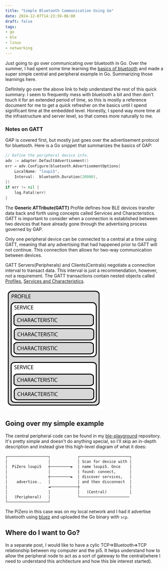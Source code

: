 ```yaml
---
title: "Simple Bluetooth Communication Using Go"
date: 2024-12-07T14:23:59-06:00
draft: false
tags:
- go
- ble
- linux
- networking
---
```


Just going to go over communicating over bluetooth in Go. Over the summer, I had
spent some time learning the [basics of bluetooth][] and made a super simple
central and peripheral example in Go. Summarizing those learnings here.

Definitely go over the above link to help understand the rest of this quick
summary. I seem to frequently mess with bluetooth a bit and then don't touch it
for an extended period of time, so this is mostly a reference document for me to
get a quick refresher on the basics until I spend significant time at the
embedded level. Honestly, I spend way more time at the infrastructure and server
level, so that comes more naturally to me.

### Notes on GATT

GAP is covered first, but mostly just goes over the advertisement protocol for
bluetooth. Here is a Go snippet that summarizes the basics of GAP:

```go
// Define the peripheral device info.
adv := adapter.DefaultAdvertisement()
err = adv.Configure(bluetooth.AdvertisementOptions{
    LocalName: "loupi5",
    Interval:  bluetooth.Duration(20000),
})
if err != nil {
    log.Fatal(err)
}
```

The **Generic ATTribute(GATT)** Profile defines how BLE devices transfer data
back and forth using concepts called Services and Characteristics. GATT is
important to consider when a connection is established between two devices that
have already gone through the advertising process governed by GAP.

Only one peripheral device can be connected to a central at a time using GATT,
meaning that any advertising that had happened prior to GATT will not continue.
This connection then allows for two-way communication between devices.

GATT Servers(Peripherals) and Clients(Centrals) negotiate a connection interval
to transact data. This interval is just a recommendation, however, not a
requirement. The GATT transactions contain nested objects called [Profiles][],
[Services and Characteristics][].

![Profiles, Services, and Chars](/image/microcontrollers_GattStructure.png)

## Going over my simple example

The central peripheral code can be found in my [ble-playground][] repository.
It's pretty simple and doesn't do anything special, so I'll skip an in-depth
description and instead give this high-level diagram of what it does:

```ascii
┌──────────────────┐            ┌──────────────────────┐
│                  │            │ Scan for device with │
│  PiZero loupi5   ┼─────────►  │ name loupi5. Once    │
│                  │            │ found: connect,      │
│                  ┼─────────►  │ discover services,   │
│    advertise..   │            │ and then disconnect  │
│                  ◄────────────┼                      │
│                  │            │   (Central)          │
│   (Peripheral)   │            └────────────────────── 
└──────────────────┘                                    
```

The PiZero in this case was on my local network and I had it advertise bluetooth
using [bluez][] and uploaded the Go binary with `scp`.

## Where do I want to Go?

In a separate post, I would like to have a cylic TCP=>Bluetooth=>TCP
relationship between my computer and the pi5. It helps understand how to allow
the peripheral node to act as a sort of gateway to the central(where I need to
understand this architecture and how this ble interest started).

[basics of bluetooth]: https://learn.adafruit.com/introduction-to-bluetooth-low-energy/gap
[ble-playground]: https://github.com/louislef299/ble-playground
[bluez]: https://www.bluez.org/
[Profiles]: https://www.bluetooth.com/specifications/specs/
[Services and Characteristics]: https://www.bluetooth.com/specifications/assigned-numbers/
